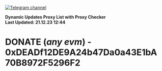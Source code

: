 [![Telegram channel](https://img.shields.io/endpoint?url=https://runkit.io/damiankrawczyk/telegram-badge/branches/master?url=https://t.me/n4z4v0d)](https://t.me/n4z4v0d) 

**Dynamic Updates Proxy List with Proxy Checker**  
**Last Updated: 21.12.23 12:44**

# DONATE (_any evm_) - 0xDEADf12DE9A24b47Da0a43E1bA70B8972F5296F2

